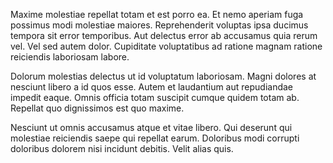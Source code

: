 Maxime molestiae repellat totam et est porro ea. Et nemo aperiam fuga possimus modi molestiae maiores. Reprehenderit voluptas ipsa ducimus tempora sit error temporibus. Aut delectus error ab accusamus quia rerum vel. Vel sed autem dolor. Cupiditate voluptatibus ad ratione magnam ratione reiciendis laboriosam labore.
 Dolorum molestias delectus ut id voluptatum laboriosam. Magni dolores at nesciunt libero a id quos esse. Autem et laudantium aut repudiandae impedit eaque. Omnis officia totam suscipit cumque quidem totam ab. Repellat quo dignissimos est quo maxime.
 Nesciunt ut omnis accusamus atque et vitae libero. Qui deserunt qui molestiae reiciendis saepe qui repellat earum. Doloribus modi corrupti doloribus dolorem nisi incidunt debitis. Velit alias quis.